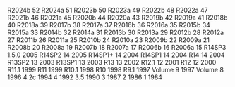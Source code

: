 R2024b	52
R2024a	51
R2023b	50
R2023a	49
R2022b	48
R2022a	47
R2021b	46
R2021a	45
R2020b	44
R2020a	43
R2019b	42
R2019a	41
R2018b	40
R2018a	39
R2017b	38
R2017a	37
R2016b	36
R2016a	35
R2015b	34
R2015a	33
R2014b	32
R2014a	31
R2013b	30
R2013a	29
R2012b	28
R2012a	27
R2011b	26
R2011a	25
R2010b	24
R2010a	23
R2009b	22
R2009a	21
R2008b	20
R2008a	19
R2007b	18
R2007a	17
R2006b  16
R2006a  15
R14SP3  1.5.0   2005
R14SP2  14      2005
R14SP1+ 14      2004
R14SP1  14      2004
R14     14      2004
R13SP2  13      2003
R13SP1  13      2003
R13     13      2002
R12.1   12      2001
R12     12      2000
R11.1           1999
R11             1999
R10.1           1998
R10             1998
R9.1            1997
Volume 9        1997
Volume 8        1996
4.2c            1994
4               1992
3.5             1990
3               1987
2               1986
1               1984